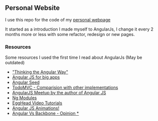 ## Personal Website

I use this repo for the code of my [personal webpage](http://rvpg.me)

It started as a introduction I made myself to AngularJs, I change it every 2 months more or less with some refactor, redesign or new pages. 

### Resources

Some resources I used the first time I read about AngularJs (May be outdated)


* ["Thinking the Angular Way"](http://stackoverflow.com/questions/14994391/how-do-i-think-in-angularjs-if-i-have-a-jquery-background)
* [Angular JS for big apps](http://briantford.com/blog/huuuuuge-angular-apps.html)
* [Angular Seed](https://github.com/angular/angular-seed)
* [TodoMVC - Comparision with other implementations](https://github.com/angular/angular-seed)
* [AngularJS Meetup by the author of Angular JS](https://www.youtube.com/watch?v=ZhfUv0spHCY)
* [Ng Modules](http://ngmodules.org/)
* [EggHead Video Tutorials](http://www.egghead.io/)
* [Angular JS Animations!](http://www.youtube.com/watch?feature=player_embedded&v=cF_JsA9KsDM)
* [Angular Vs Backbone - Opinion * ](http://www.nebithi.com/2012/12/27/backbone-and-angular-demystifying-the-myths/)
    
